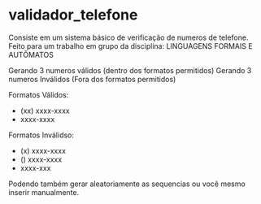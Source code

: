 # validador_telefone

Consiste em um sistema básico de verificação de numeros de telefone. Feito para um trabalho em grupo da disciplina: LINGUAGENS FORMAIS E AUTÔMATOS

Gerando 3 numeros válidos (dentro dos formatos permitidos)
Gerando 3 numeros Inválidos (Fora dos formatos permitidos)

Formatos Válidos:
- (xx) xxxx-xxxx
- xxxx-xxxx

Formatos Inválidso: 
- (x) xxxx-xxxx
- () xxxx-xxxx
- xxxx-xxx

Podendo também gerar aleatoriamente as sequencias ou você mesmo inserir manualmente.
